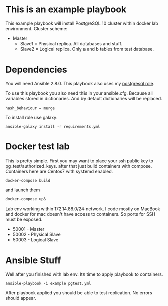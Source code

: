 This is an example playbook
======

This example playbook will install PostgreSQL 10 cluster within docker lab environment.
Cluster scheme:
  - Master
    - Slave1 = Physical replica. All databases and stuff.
    - Slave2 = Logical replica. Only a and b tables from test database.

Dependencies
=====
You will need Ansible 2.8.0.
This playbook also uses my [postgresql role](https://github.com/EvilGn0me/postgresql-role).

To use this playbook you also need this in your ansible.cfg. Because all variables stored in dictionaries.
And by default dictionaries will be replaced.
~~~~
hash_behaviour = merge
~~~~

To install role use galaxy:
~~~~
ansible-galaxy install -r requirements.yml
~~~~

Docker test lab
=====
This is pretty simple. First you may want to place your ssh public key to pg_test/authorized_keys.
after that just build containers with compose.
Containers here are Centos7 with systemd enabled.
~~~~
docker-compose build
~~~~
and launch them
~~~~
docker-compose up&
~~~~
Lab env working within 172.14.88.0/24 network. I code mostly on MacBook and docker for mac doesn't have access to containers.
So ports for SSH must be exposed.
- 50001 - Master
- 50002 - Physical Slave
- 50003 - Logical Slave

Ansible Stuff
=====
Well after you finished with lab env.
Its time to apply playbook to containers.

~~~~
ansible-playbook -i example pgtest.yml
~~~~

After playbook applied you should be able to test replication. No errors should appear.

